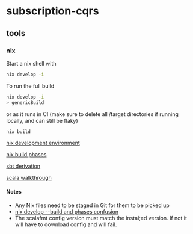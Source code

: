 # subscription-cqrs

## tools

### nix

Start a nix shell with

```sh
nix develop -i
```

To run the full build

```sh
nix develop -i
> genericBuild
```

or as it runs in CI (make sure to delete all /target directories if running locally, and can still be flaky)

```sh
nix build
```

[nix development environment](https://nixos.wiki/wiki/Development_environment_with_nix-shell)

[nix build phases](https://nixos.org/manual/nixpkgs/stable/#sec-stdenv-phases)

[sbt derivation](https://github.com/zaninime/sbt-derivation)

[scala walkthrough](https://github.com/gvolpe/sbt-nix.g8#docker-images)

#### Notes

- Any Nix files need to be staged in Git for them to be picked up
- [nix develop --build and phases confusion](https://github.com/NixOS/nix/issues/6202)
- The scalafmt config version must match the instal;ed version. If not it will have to download config and will fail.
